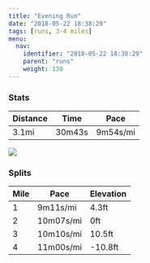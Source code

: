 ```yaml
---
title: "Evening Run"
date: "2018-05-22 18:38:29"
tags: [runs, 3-4 miles]
menu:
  nav:
    identifier: "2018-05-22 18:38:29"
    parent: "runs"
    weight: 130
---
```


### Stats

| Distance | Time | Pace |
|----------|------|------|
|3.1mi|30m43s|9m54s/mi|

<img src='https://maps.googleapis.com/maps/api/staticmap?maptype=roadmap&path=enc:ewjeIdnyLvEwD_AcAzEhF~ArHa@lFsBt@zJxEfI|O~GjVfGbe@k@uAx@jj@kArKfAwg@u@eNl@dBwHug@sFkSyIyOqE_A_EiFuEkP?mFmBwDp@vC}AbA&key=AIzaSyAfqMeaZ1CCJFGP5cWud__oZnT_Pybg-1M&size=800x800&markers=color:yellow|label:S|53.47203,-2.26547&markers=color:green|label:F|53.47248999999998,-2.2643700000000004'>

### Splits

| Mile | Pace | Elevation |
|------|------|-----------|
|1|9m11s/mi|4.3ft|
|2|10m07s/mi|0ft|
|3|10m10s/mi|10.5ft|
|4|11m00s/mi|-10.8ft|
